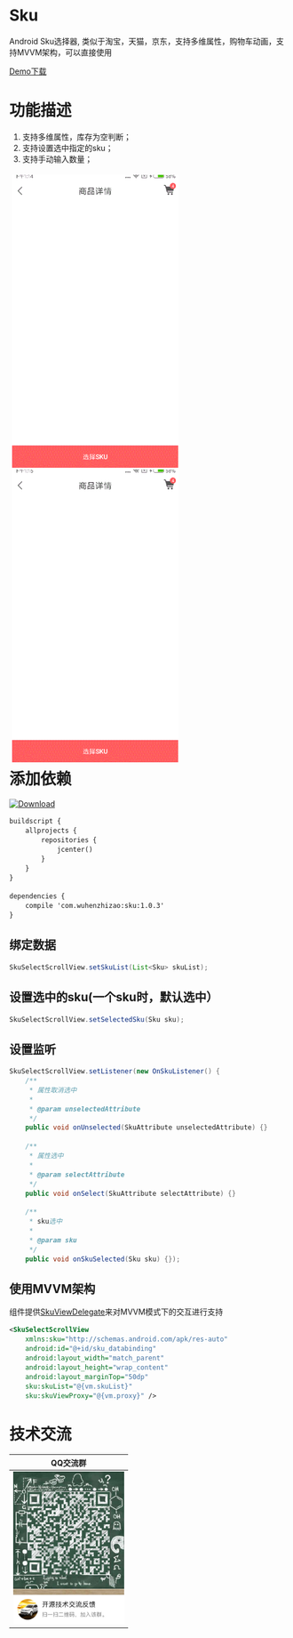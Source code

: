 # Sku
Android Sku选择器, 类似于淘宝，天猫，京东，支持多维属性，购物车动画，支持MVVM架构，可以直接使用

[Demo下载](https://www.pgyer.com/i29u)

功能描述
=======
1. 支持多维属性，库存为空判断；
2. 支持设置选中指定的sku；
3. 支持手动输入数量；

<div style="float:left;border:solid 1px 000;margin:5px;">
	<img src="screenshots/20171201_131459.gif" alt="screenshot" title="20171201_131459.gif" width="300">
	<img src="screenshots/20171201_131516.gif" alt="screenshot" title="20171201_131516.gif" width="300">
</div>

添加依赖
=======
[![Download](https://api.bintray.com/packages/wuhenzhizao/maven/sku/images/download.svg) ](https://bintray.com/wuhenzhizao/maven/sku/_latestVersion)

```xml
buildscript {
    allprojects {
        repositories {
            jcenter()
        }
    }
}

dependencies {
    compile 'com.wuhenzhizao:sku:1.0.3'
}
```

绑定数据
-------

```java
SkuSelectScrollView.setSkuList(List<Sku> skuList);
```

设置选中的sku(一个sku时，默认选中）
-------

```java
SkuSelectScrollView.setSelectedSku(Sku sku);
```


设置监听
-------

```java
SkuSelectScrollView.setListener(new OnSkuListener() {
    /**
     * 属性取消选中
     *
     * @param unselectedAttribute
     */
    public void onUnselected(SkuAttribute unselectedAttribute) {}

    /**
     * 属性选中
     *
     * @param selectAttribute
     */
    public void onSelect(SkuAttribute selectAttribute) {}

    /**
     * sku选中
     *
     * @param sku
     */
    public void onSkuSelected(Sku sku) {});
```

使用MVVM架构 
---------- 
  
组件提供[SkuViewDelegate](library/src/main/java/com/wuhenzhizao/sku/view/SkuViewDelegate.java)来对MVVM模式下的交互进行支持  

```xml
<SkuSelectScrollView
    xmlns:sku="http://schemas.android.com/apk/res-auto"
    android:id="@+id/sku_databinding"
    android:layout_width="match_parent"
    android:layout_height="wrap_content"
    android:layout_marginTop="50dp"
    sku:skuList="@{vm.skuList}"
    sku:skuViewProxy="@{vm.proxy}" />
```

技术交流
======
|QQ交流群|
|:---:|
|<img src="screenshots/qq_group.jpeg" alt="screenshot"  width="200">|
